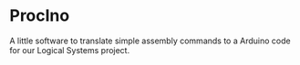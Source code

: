 # ProcIno
A little software to translate simple assembly commands to a Arduino code for our Logical Systems project.
